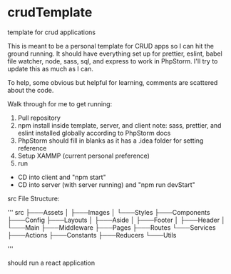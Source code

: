 # crudTemplate
template for crud applications

This is meant to be a personal template for CRUD apps so I can hit the ground running. It should have everything set up for 
prettier, eslint, babel file watcher, node, sass, sql, and express to work in PhpStorm. I'll try to update this as much as I can.

To help, some obvious but helpful for learning, comments are scattered about the code.

Walk through for me to get running:

1. Pull repository 
2. npm install inside template, server, and client
 note: sass, prettier, and eslint installed globally according to PhpStorm docs
3. PhpStorm should fill in blanks as it has a .idea folder for setting reference
4. Setup XAMMP (current personal preference)
5. run 
- CD into client and "npm start"
- CD into server (with server running) and "npm run devStart"

src File Structure:

'''
src
├───Assets
│   ├───Images
│   └───Styles
├───Components
├───Config
├───Layouts
│   ├───Aside
│   ├───Footer
│   ├───Header
│   └───Main
├───Middleware
├───Pages
├───Routes
└───Services
    ├───Actions
    ├───Constants
    ├───Reducers
    └───Utils





'''

should run a react application
